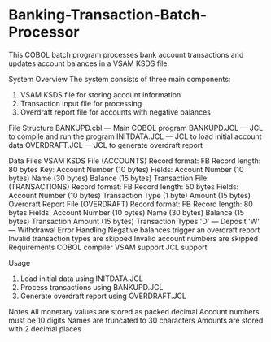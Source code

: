 # Banking-Transaction-Batch-Processor

This COBOL batch program processes bank account transactions and updates account balances in a VSAM KSDS file.

System Overview
The system consists of three main components: 
1. VSAM KSDS file for storing account information
2. Transaction input file for processing
3. Overdraft report file for accounts with negative balances

File Structure
BANKUPD.cbl — Main COBOL program
BANKUPD.JCL — JCL to compile and run the program
INITDATA.JCL — JCL to load initial account data
OVERDRAFT.JCL — JCL to generate overdraft report

Data Files
VSAM KSDS File (ACCOUNTS)
Record format: FB
Record length: 80 bytes
Key: Account Number (10 bytes)
Fields:
Account Number (10 bytes)
Name (30 bytes)
Balance (15 bytes)
Transaction File (TRANSACTIONS)
Record format: FB
Record length: 50 bytes
Fields:
Account Number (10 bytes)
Transaction Type (1 byte)
Amount (15 bytes)
Overdraft Report File (OVERDRAFT)
Record format: FB
Record length: 80 bytes
Fields:
Account Number (10 bytes)
Name (30 bytes)
Balance (15 bytes)
Transaction Amount (15 bytes)
Transaction Types
'D' — Deposit
'W' — Withdrawal
Error Handling
Negative balances trigger an overdraft report
Invalid transaction types are skipped
Invalid account numbers are skipped
Requirements
COBOL compiler
VSAM support
JCL support

Usage
1. Load initial data using INITDATA.JCL
2. Process transactions using BANKUPD.JCL
3. Generate overdraft report using OVERDRAFT.JCL

Notes
All monetary values are stored as packed decimal
Account numbers must be 10 digits
Names are truncated to 30 characters
Amounts are stored with 2 decimal places
